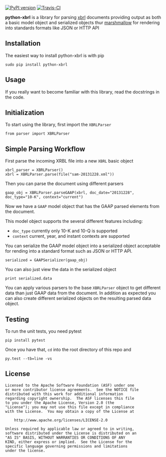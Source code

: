 [![PyPI version](https://badge.fury.io/py/python-xbrl.png)](http://badge.fury.io/py/python-xbrl)
[![Travis-CI](https://travis-ci.org/greedo/python-xbrl.png?branch=master)](https://travis-ci.org/greedo/python-xbrl)

**python-xbrl** is a library for parsing [xbrl](http://www.xbrl.org/Specification/XBRL-2.1/REC-2003-12-31/XBRL-2.1-REC-2003-12-31+corrected-errata-2013-02-20.html) documents providing output as both a basic model object and serialized objects
thur [marshmallow](http://marshmallow.readthedocs.org/en/latest/) for rendering into standards formats like JSON or HTTP API

Installation
------------

The easiest way to install python-xbrl is with pip

    sudo pip install python-xbrl

Usage
-----

If you really want to become familiar with this library, read
the docstrings in the code.

Initialization
--------------

To start using the library, first import the `XBRLParser`

    from parser import XBRLParser

Simple Parsing Workflow
-----------------------

First parse the incoming XRBL file into a new `XBRL` basic object
    
    xbrl_parser = XBRLParser()
    xbrl = XBRLParser.parse(file("sam-20131228.xml"))
    
Then you can parse the document using different parsers

    gaap_obj = XBRLParser.parseGAAP(xbrl, doc_date="20131228", doc_type="10-K", context="current")
    
Now we have a `GAAP` model object that has the GAAP parsed elements from the document. 

This model object supports the several different features including:

  * `doc_type`  currently only 10-K and 10-Q is supported
  * `context`   current, year, and instant contexts are supported

You can serialize the GAAP model object into a serialized object acceptable for rending into a standard format such as JSON or HTTP API.

    serialized = GAAPSerializer(gaap_obj)
    
You can also just view the data in the serialized object

    print serialized.data
    
You can apply various parsers to the base `XBRLParser` object to get different data than just GAAP data from the document. In addition as expected you can also create different serialized objects on the resulting parsed data object. 

Testing
-------

To run the unit tests, you need pytest

    pip install pytest

Once you have that, `cd` into the root directory of this repo and

    py.test --tb=line -vs

License
-------

    Licensed to the Apache Software Foundation (ASF) under one
    or more contributor license agreements.  See the NOTICE file
    distributed with this work for additional information
    regarding copyright ownership.  The ASF licenses this file
    to you under the Apache License, Version 2.0 (the
    "License"); you may not use this file except in compliance
    with the License.  You may obtain a copy of the License at

        http://www.apache.org/licenses/LICENSE-2.0

    Unless required by applicable law or agreed to in writing,
    software distributed under the License is distributed on an
    "AS IS" BASIS, WITHOUT WARRANTIES OR CONDITIONS OF ANY
    KIND, either express or implied.  See the License for the
    specific language governing permissions and limitations
    under the license.
